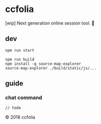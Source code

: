 # ccfolia
[wip] Next generation online session tool. 🐓

## dev
```bash
npm run start
```
```
npm run build
npm install -g source-map-explorer
source-map-explorer ./build/static/js/...
```

## guide
### chat command
```
// todo
```


© 2018 ccfolia